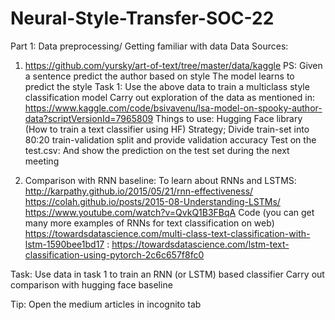 # Neural-Style-Transfer-SOC-22
Part 1: Data preprocessing/ Getting familiar with data
Data Sources: 
1. https://github.com/yursky/art-of-text/tree/master/data/kaggle 
PS: Given a sentence predict the author based on style 
The model learns to predict the style
Task 1: Use the above data to train a multiclass style classification model
Carry out exploration of the data as mentioned in:
https://www.kaggle.com/code/bsivavenu/lsa-model-on-spooky-author-data?scriptVersionId=7965809 
Things to use: Hugging Face library (How to train a text classifier using HF)
Strategy; Divide train-set into 80:20 train-validation split and provide validation accuracy
Test on the test.csv: And show the prediction on the test set during the next meeting


2. Comparison with RNN baseline:
To learn about RNNs and LSTMS:
http://karpathy.github.io/2015/05/21/rnn-effectiveness/  
https://colah.github.io/posts/2015-08-Understanding-LSTMs/ 
https://www.youtube.com/watch?v=QvkQ1B3FBqA 
Code (you can get many more examples of RNNs for text classification on web)
https://towardsdatascience.com/multi-class-text-classification-with-lstm-1590bee1bd17 :
https://towardsdatascience.com/lstm-text-classification-using-pytorch-2c6c657f8fc0 

Task:
Use data in task 1 to train an RNN (or LSTM) based classifier 
Carry out comparison with hugging face baseline

Tip: Open the medium articles in incognito tab
